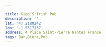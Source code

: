 ```yaml
---

title: Gigg’S Irish Pub
description: ''
lat: '47.2180242'
lon: '-1.5517137'
address: 4 Place Saint-Pierre Nantes France
tags: Bar,Bière,Pub
---
```

